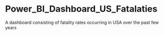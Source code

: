# Power_BI_Dashboard_US_Fatalaties
A dashboard consisting of fatality rates occurring in USA over the past few years
